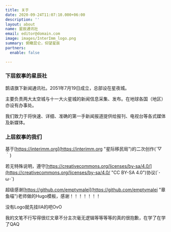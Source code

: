 ```yaml
---
title: 关于
date: 2020-09-24T11:07:10.000+06:00
description: ''
layout: about
name: 星辰通讯社
email: editor@domain.com
image: images/InterImm_logo.png
summary: 俯瞰昆仑，仰望星辰
partners:
  enable: false

---
```

### **下层叙事的星辰社**

鹊语旗下新闻通讯社。2051年7月19日成立，总部设在星夜城。

主要负责两大太空城与十一大火星城的新闻信息采集、发布。在地球各国（地区）亦设有办事处。

我们致力于将快速、详细、准确的第一手新闻报道提供给报刊、电视台等各式媒体及新媒体。

### **上层叙事的我们**

基于[https://interimm.org](https://interimm.org "星际移民局")的二次创作(´▽｀)

若无特殊说明，遵守[https://creativecommons.org/licenses/by-sa/4.0/](https://creativecommons.org/licenses/by-sa/4.0/ "CC BY-SA 4.0")协议(´･ω･\`)

超级感谢[https://github.com/emptymalei](https://github.com/emptymalei "章鱼喵")老师做的Hugo模板，感谢！！！！！！！

没有Logo就先挂IIA的吧OvO

我的文笔不行写得很烂文章不分主次毫无逻辑等等等等的真的很抱歉，在学了在学了QAQ